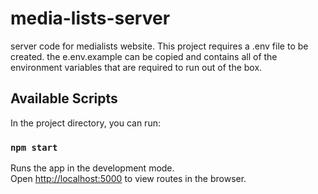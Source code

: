 # media-lists-server

server code for medialists website. This project requires a .env file to be created. the e.env.example can be copied and contains all of the environment variables that are required to run out of the box.

## Available Scripts

In the project directory, you can run:

### `npm start`

Runs the app in the development mode.\
Open [http://localhost:5000](http://localhost:5000) to view routes in the browser.
